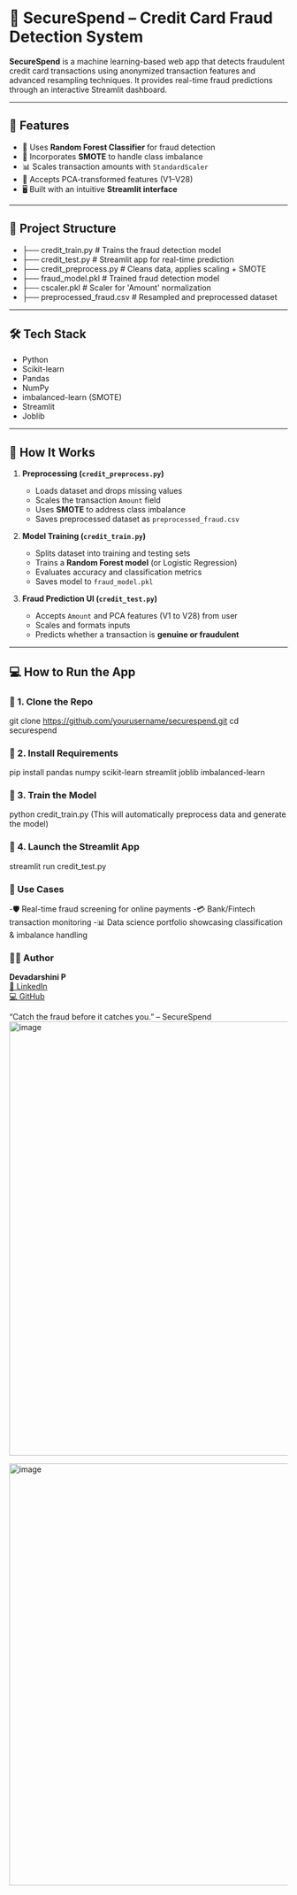# 🔐 SecureSpend – Credit Card Fraud Detection System

**SecureSpend** is a machine learning-based web app that detects fraudulent credit card transactions using anonymized transaction features and advanced resampling techniques. It provides real-time fraud predictions through an interactive Streamlit dashboard.

---

## 🚀 Features

- 🧠 Uses **Random Forest Classifier** for fraud detection
- 🧮 Incorporates **SMOTE** to handle class imbalance
- 📊 Scales transaction amounts with `StandardScaler`
- 🧪 Accepts PCA-transformed features (V1–V28)
- 🖥️ Built with an intuitive **Streamlit interface**

---

## 📁 Project Structure
- ├── credit_train.py # Trains the fraud detection model
- ├── credit_test.py # Streamlit app for real-time prediction
- ├── credit_preprocess.py # Cleans data, applies scaling + SMOTE
- ├── fraud_model.pkl # Trained fraud detection model
- ├── cscaler.pkl # Scaler for 'Amount' normalization
- ├── preprocessed_fraud.csv # Resampled and preprocessed dataset

---

## 🛠 Tech Stack

- Python
- Scikit-learn
- Pandas
- NumPy
- imbalanced-learn (SMOTE)
- Streamlit
- Joblib

---

## 🧪 How It Works

1. **Preprocessing (`credit_preprocess.py`)**
   - Loads dataset and drops missing values
   - Scales the transaction `Amount` field
   - Uses **SMOTE** to address class imbalance
   - Saves preprocessed dataset as `preprocessed_fraud.csv`

2. **Model Training (`credit_train.py`)**
   - Splits dataset into training and testing sets
   - Trains a **Random Forest model** (or Logistic Regression)
   - Evaluates accuracy and classification metrics
   - Saves model to `fraud_model.pkl`

3. **Fraud Prediction UI (`credit_test.py`)**
   - Accepts `Amount` and PCA features (V1 to V28) from user
   - Scales and formats inputs
   - Predicts whether a transaction is **genuine or fraudulent**

---

## 💻 How to Run the App

### 🔹 1. Clone the Repo
git clone https://github.com/yourusername/securespend.git
cd securespend

### 🔹 2. Install Requirements
pip install pandas numpy scikit-learn streamlit joblib imbalanced-learn

### 🔹 3. Train the Model
python credit_train.py
(This will automatically preprocess data and generate the model)

### 🔹 4. Launch the Streamlit App
streamlit run credit_test.py

### 🎯 Use Cases
-🛡️ Real-time fraud screening for online payments
-💳 Bank/Fintech transaction monitoring
-📊 Data science portfolio showcasing classification & imbalance handling

### 👩‍💻 Author
**Devadarshini P**  
[🔗 LinkedIn](https://www.linkedin.com/in/devadarshini-p-707b15202/)  
[💻 GitHub](https://github.com/Devadarshini9000)

“Catch the fraud before it catches you.” – SecureSpend
<img width="1322" height="785" alt="image" src="https://github.com/user-attachments/assets/2f83e276-fcad-4a44-a16e-7b4044005956" />

<img width="1267" height="763" alt="image" src="https://github.com/user-attachments/assets/cb0cd0c7-ae1c-429c-8d58-3a9bea42eb67" />

